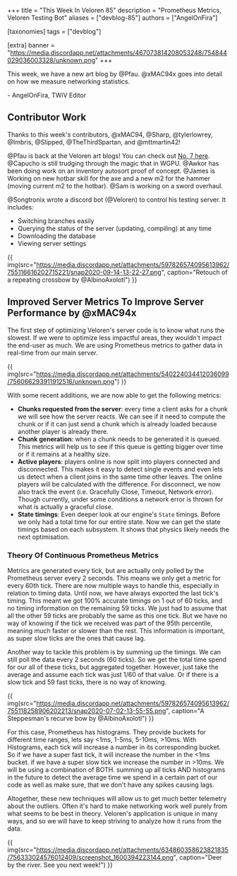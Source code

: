 +++
title = "This Week In Veloren 85"
description = "Prometheus Metrics, Veloren Testing Bot"
aliases = ["devblog-85"]
authors = ["AngelOnFira"]

[taxonomies]
tags = ["devblog"]

[extra]
banner = "https://media.discordapp.net/attachments/467073814208053248/754844029036003328/unknown.png"
+++

This week, we have a new art blog by @Pfau. @xMAC94x goes into detail on how we
measure networking statistics.

\- AngelOnFira, TWiV Editor

## Contributor Work

Thanks to this week's contributors, @xMAC94, @Sharp, @tylerlowrey, @Imbris,
@Slipped, @TheThirdSpartan, and @mttmartin42!

@Pfau is back at the Veloren art blogs! You can check out [No. 7
here](https://www.patreon.com/posts/art-blog-no-7-41635011). @Capucho is still
trudging through the magic that in WGPU. @Awkor has been doing work on an
inventory autosort proof of concept. @James is Working on new hotbar skill for
the axe and a new m2 for the hammer (moving current m2 to the hotbar). @Sam is
working on a sword overhaul.

@Songtronix wrote a discord bot (@Veloren) to control his testing server. It
includes:

- Switching branches easily
- Querying the status of the server (updating, compiling) at any time
- Downloading the database
- Viewing server settings

{{
  img(src="https://media.discordapp.net/attachments/597826574095613962/755116616202715221/snap2020-09-14-13-22-27.png",
  caption="Retouch of a repeating crossbow by @AlbinoAxolotl")
}}

## Improved Server Metrics To Improve Server Performance by @xMAC94x

The first step of optimizing Veloren's server code is to know what runs the
slowest. If we were to optimize less impactful areas, they wouldn't impact the
end-user as much. We are using Prometheus metrics to gather data in real-time
from our main server.

{{
  img(src="https://media.discordapp.net/attachments/540224034412036099/756066293911912516/unknown.png")
}}

With some recent additions, we are now able to get the following metrics:

- **Chunks requested from the server**: every time a client asks for a chunk we
  will see how the server reacts. We can see if it need to compute the chunk or
  if it can just send a chunk which is already loaded because another player is
  already there.
- **Chunk generation**: when a chunk needs to be generated it is queued. This
  metrics will help us to see if this queue is getting bigger over time or if it
  remains at a healthy size.
- **Active players**: players online is now split into players connected and
  disconnected. This makes it easy to detect single events and even lets us
  detect when a client joins in the same time other leaves. The online players
  will be calculated with the difference. For disconnect, we now also track the
  event (i.e. Gracefully Close, Timeout, Network error). Though currently, under
  some conditions a network error is thrown for what is actually a graceful
  close.
- **State timings**: Even deeper look at our engine's `State` timings. Before we
  only had a total time for our entire state. Now we can get the state timings
  based on each subsystem. It shows that physics likely needs the next
  optimisation.

### Theory Of Continuous Prometheus Metrics

Metrics are generated every tick, but are actually only polled by the Prometheus
server every 2 seconds. This means we only get a metric for every 60th tick.
There are now multiple ways to handle this, especially in relation to timing
data. Until now, we have always exported the last tick's timing. This meant we
got 100% accurate timings on 1 out of 60 ticks, and no timing information on the
remaining 59 ticks. We just had to assume that all the other 59 ticks are
probably the same as this one tick. But we have no way of knowing if the tick we
received was part of the 95th percentile, meaning much faster or slower than the
rest. This information is important, as super slow ticks are the ones that cause
lag.

Another way to tackle this problem is by summing up the timings. We can still
poll the data every 2 seconds (60 ticks). So we get the total time spend for our
all of these ticks, but aggregated together. However, just take the average and
assume each tick was just 1/60 of that value. Or if there is a slow tick and 59
fast ticks, there is no way of knowing.

{{
  img(src="https://media.discordapp.net/attachments/597826574095613962/755118258906202213/snap2020-07-02-13-55-55.png",
  caption="A Steppesman's recurve bow by @AlbinoAxolotl")
}}

For this case, Prometheus has histograms. They provide buckets for different
time ranges, lets say <1ms, 1-5ms, 5-10ms, >10ms. With Histograms, each tick
will increase a number in its corresponding bucket. So if we have a super fast
tick, it will increase the number in the <1ms bucket. if we have a super slow
tick we increase the number in >10ms. We will be using a combination of BOTH.
summing up all ticks AND histograms in the future to detect the average time we
spend in a certain part of our code as well as make sure, that we don't have any
spikes causing lags.

Altogether, these new techniques will allow us to get much better telemetry
about the outliers. Often it's hard to make networking work well purely from
what seems to be best in theory. Veloren's application is unique in many ways,
and so we will have to keep striving to analyze how it runs from the data.

{{
  img(src="https://media.discordapp.net/attachments/634860358623821835/756333024576012409/screenshot_1600394223144.png",
  caption="Deer by the river. See you next week!")
}}

